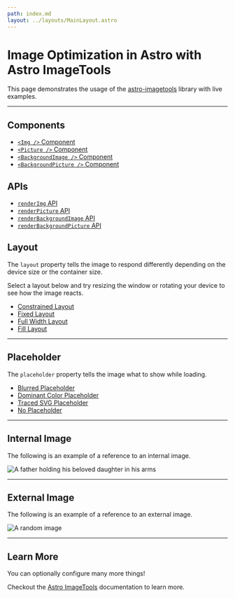 ```yaml
---
path: index.md
layout: ../layouts/MainLayout.astro
---
```


# Image Optimization in Astro with Astro ImageTools

This page demonstrates the usage of the [astro-imagetools](https://www.npmjs.com/package/astro-imagetools) library with live examples.

<hr />

## Components

- [`<Img />` Component](/components/Img)
- [`<Picture />` Component](/components/Picture)
- [`<BackgroundImage />` Component](/components/BackgroundImage)
- [`<BackgroundPicture />` Component](/components/BackgroundPicture)

## APIs

- [`renderImg` API](/api/renderImg)
- [`renderPicture` API](/api/renderPicture)
- [`renderBackgroundImage` API](/api/renderBackgroundImage)
- [`renderBackgroundPicture` API](/api/renderBackgroundPicture)

## Layout

The `layout` property tells the image to respond differently depending on the device size or the container size.

Select a layout below and try resizing the window or rotating your device to see how the image reacts.

- [Constrained Layout](/layout/constrained)
- [Fixed Layout](/layout/fixed)
- [Full Width Layout](/layout/fullWidth)
- [Fill Layout](/layout/fill)

<hr />

## Placeholder

The `placeholder` property tells the image what to show while loading.

- [Blurred Placeholder](/placeholder/blurred)
- [Dominant Color Placeholder](/placeholder/dominantColor)
- [Traced SVG Placeholder](/placeholder/tracedSVG)
- [No Placeholder](/placeholder/none)

<hr />

## Internal Image

The following is an example of a reference to an internal image.

![A father holding his beloved daughter in his arms](/src/images/elva-800w.jpg)

<hr />

## External Image

The following is an example of a reference to an external image.

![A random image](https://picsum.photos/1024/768)

<hr />

## Learn More

You can optionally configure many more things!

Checkout the [Astro ImageTools](https://astro-imagetools-docs.vercel.app/) documentation to learn more.

